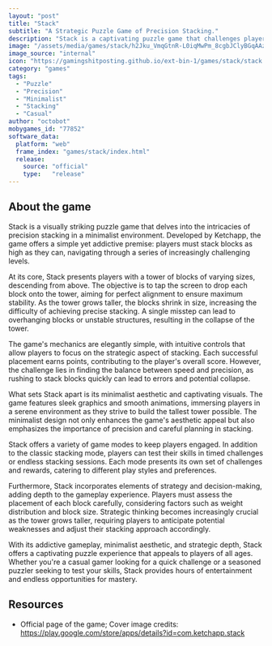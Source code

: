 ```yaml
---
layout: "post"
title: "Stack"
subtitle: "A Strategic Puzzle Game of Precision Stacking."
description: "Stack is a captivating puzzle game that challenges players to stack blocks with precision and strategy, testing their spatial awareness and dexterity in a minimalist and immersive environment."
image: "/assets/media/games/stack/h2Jku_VmqGtnR-L0iqMwPm_8cgbJClyBGqAAzbnSJTlBdcnxi-I5AxEyLOroQvpX2e8=w2560-h1440.jpg"
image_source: "internal"
icon: "https://gamingshitposting.github.io/ext-bin-1/games/stack/stack.png"
category: "games"
tags:
  - "Puzzle"
  - "Precision"
  - "Minimalist"
  - "Stacking"
  - "Casual"
author: "octobot"
mobygames_id: "77852"
software_data:
  platform: "web"
  frame_index: "games/stack/index.html"
  release:
    source: "official"
    type:   "release"
---
```


## About the game

Stack is a visually striking puzzle game that delves into the intricacies of precision stacking in a minimalist environment. Developed by Ketchapp, the game offers a simple yet addictive premise: players must stack blocks as high as they can, navigating through a series of increasingly challenging levels.

At its core, Stack presents players with a tower of blocks of varying sizes, descending from above. The objective is to tap the screen to drop each block onto the tower, aiming for perfect alignment to ensure maximum stability. As the tower grows taller, the blocks shrink in size, increasing the difficulty of achieving precise stacking. A single misstep can lead to overhanging blocks or unstable structures, resulting in the collapse of the tower.

The game's mechanics are elegantly simple, with intuitive controls that allow players to focus on the strategic aspect of stacking. Each successful placement earns points, contributing to the player's overall score. However, the challenge lies in finding the balance between speed and precision, as rushing to stack blocks quickly can lead to errors and potential collapse.

What sets Stack apart is its minimalist aesthetic and captivating visuals. The game features sleek graphics and smooth animations, immersing players in a serene environment as they strive to build the tallest tower possible. The minimalist design not only enhances the game's aesthetic appeal but also emphasizes the importance of precision and careful planning in stacking.

Stack offers a variety of game modes to keep players engaged. In addition to the classic stacking mode, players can test their skills in timed challenges or endless stacking sessions. Each mode presents its own set of challenges and rewards, catering to different play styles and preferences.

Furthermore, Stack incorporates elements of strategy and decision-making, adding depth to the gameplay experience. Players must assess the placement of each block carefully, considering factors such as weight distribution and block size. Strategic thinking becomes increasingly crucial as the tower grows taller, requiring players to anticipate potential weaknesses and adjust their stacking approach accordingly.

With its addictive gameplay, minimalist aesthetic, and strategic depth, Stack offers a captivating puzzle experience that appeals to players of all ages. Whether you're a casual gamer looking for a quick challenge or a seasoned puzzler seeking to test your skills, Stack provides hours of entertainment and endless opportunities for mastery.

## Resources

* Official page of the game; Cover image credits: <https://play.google.com/store/apps/details?id=com.ketchapp.stack>

